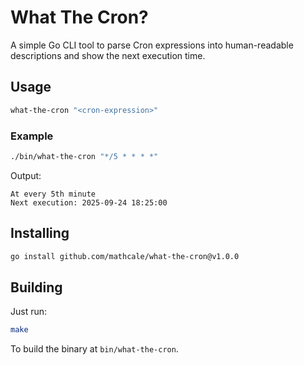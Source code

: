 # What The Cron?

A simple Go CLI tool to parse Cron expressions into human-readable descriptions and show the next execution time.

## Usage

```sh
what-the-cron "<cron-expression>"
```

### Example

```sh
./bin/what-the-cron "*/5 * * * *"
```

Output:

```plaintext
At every 5th minute
Next execution: 2025-09-24 18:25:00
```

## Installing

```sh
go install github.com/mathcale/what-the-cron@v1.0.0
```

## Building

Just run:

```sh
make
```

To build the binary at `bin/what-the-cron`.
